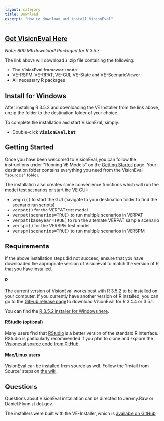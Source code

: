 ```yaml
---
layout: category
title: Download
excerpt: "How to download and install VisionEval"
---
```


## [Get VisionEval Here](https://github.com/VisionEval/VisionEval/releases/download/v0.1.1/VE-installer-windows-R3.5.2.2019-03-12.zip)

*Note: 600 Mb download! Packaged for R 3.5.2*

The link above will download a .zip file containing the following:
 - The VisionEval framework code
 - VE-RSPM, VE-RPAT, VE-GUI, VE-State and VE-ScenarioViewer 
 - All necessary R packages

## Install for Windows

After installing R 3.5.2 and downloading the VE Installer from the link above, unzip the folder to the destination folder of your choice.

To complete the installation and start VisionEval, simply:
   - Double-click **<tt>VisionEval.bat</tt>**

## Getting Started

Once you have been welcomed to VisionEval, you can follow the instructions under "Running VE Models" on the
<a href="https://github.com/VisionEval/VisionEval/wiki/Getting-Started">Getting Started</a> page.
Your destination folder contains everything you need from the VisionEval "sources" folder.

The installation also creates some convenience functions which will run the model test scenarios or start the VE GUI:
 - <tt>vegui()</tt> to start the GUI (navigate to your destination folder to find the scenario run scripts)
 - <tt>verpat()</tt> for the VERPAT test model
 - <tt>verpat(scenarios=TRUE)</tt> to run multiple scenarios in VERPAT
 - <tt>verpat(baseyear=TRUE)</tt> to run the alternate VERPAT sample scenario
 - <tt>verspm()</tt> for the VERSPM test model
 - <tt>verspm(scenarios=TRUE)</tt> to run multiple scenarios in VERSPM


## Requirements

If the above installation steps did not succeed, ensure that you have downloaded the appropriate version of VisionEval to match the version of R that you have installed.

#### R
The current version of VisionEval works best with R 3.5.2 to be installed on your computer.  If you currently have another version of R installed, you can go to the [GitHub release page](https://github.com/VisionEval/VisionEval/releases) to download VisionEval for R 3.4.4 or 3.5.1.

You can find the <a
href="https://cran.r-project.org/bin/windows/base/old/3.5.2/" target="_blank">R 3.5.2 installer for Windows here</a>.

#### RStudio (optional)
Many users find that <a href="https://www.rstudio.com/products/rstudio/#Desktop" target="_blank">RStudio</a> is a better version of the
standard R interface.  RStudio is particularly recommended if you plan to clone and explore the
<a target="_blank" href="https://github.com/VisionEval/VisionEval">Visioneval source code from GitHub</a>.

#### Mac/Linux users
VisionEval can be installed from source as well. Follow the 'Install from Source' steps on [the wiki](https://github.com/VisionEval/VisionEval/wiki/Getting-Started).

## Questions

Questions about VisionEval installation can be directed to Jeremy.Raw or Daniel.Flynn at dot.gov.

The installers were built with the VE-Installer, which is <a target="_blank" href="https://github.com/VisionEval/VE-Installer">available on GitHub</a>

<!-- removed between title and excerpt: <span class="entry-date"><time datetime="{{ post.date | date_to_xmlschema }}">{{ post.date | date: "%B %d, %Y" }}</time></span> -->
